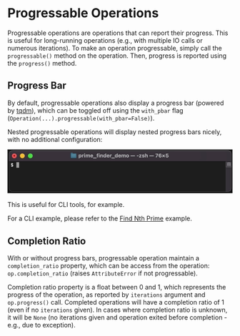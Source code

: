 # Progressable Operations

Progressable operations are operations that can report their progress. 
This is useful for long-running operations (e.g., with multiple IO calls or numerous iterations).
To make an operation progressable, simply call the `progressable()` method on the operation.
Then, progress is reported using the `progress()` method.

## Progress Bar
By default, progressable operations also display a progress bar (powered by [tqdm](https://github.com/tqdm/tqdm)), 
which can be toggled off using the `with_pbar` flag (`Operation(...).progressable(with_pbar=False)`).

Nested progressable operations will display nested progress bars nicely, with no additional configuration:

![Nested progress bars](../assets/find_nth_prime.gif)

This is useful for CLI tools, for example.

For a CLI example, please refer to the [Find Nth Prime](https://github.com/oribarilan/oplog/blob/main/examples/prime_finder_demo/find_nth_prime.py) example.

## Completion Ratio

With or without progress bars, progressable operation maintain a `completion_ratio` property,
which can be access from the operation: `op.completion_ratio` (raises `AttributeError` if not progressable).

Completion ratio property is a float between 0 and 1, which represents the progress of the operation,
as reported by `iterations` argument and `op.progress()` call.
Completed operations will have a completion ratio of 1 (even if no `iterations` given).
In cases where completion ratio is unknown, it will be `None` 
(no iterations given and operation exited before completion - e.g., due to exception).

